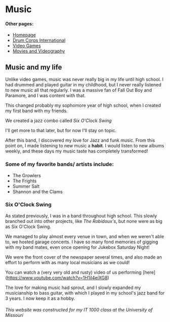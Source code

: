 # Music

#### Other pages:

<html>
  <body>
    <ul>
      <li><a href="README.md">Homepage</a></li>
      <li><a href="Drum_Corps.md">Drum Corps International</a></li>
      <li><a href="Video_Games.md">Video Games</a></li>
      <li><a href="Movies.md">Movies and Videography</a></li>
    </ul>
  </body>
</html>

## Music and my life

Unlike video games, music was never really big in my life until high school. I had drummed and played guitar 
in my childhood, but I never really listened to new music all that regularly. I was a massive fan of Fall Out
Boy and Paramore, and I was content with that.

This changed probably my sophomore year of high school, when I created my first band with my friends.

We created a jazz combo called _Six O'Clock Swing_

I'll get more to that later, but for now I'll stay on topic. 

After this band, I discovered my love for Jazz and funk music. From this point on, I made listening to new music
a **habit**. I would listen to new albums weekly, and these days my music taste has completely transformed!

### Some of my favorite bands/ artists include:
* The Growlers
* The Frights
* Summer Salt
* Shannon and the Clams

### Six O'Clock Swing

As stated previously, I was in a band throughout high school. This slowly branched out into other projects, like
_The Robidoux's_, but none were as big as Six O'Clock Swing. 

We managed to play almost every venue in town, and when we weren't able to, we hosted garage concerts. I have so 
many fond memories of gigging with my band mates, even once opening for Jukebox Saturday Night!

We were the front cover of the newspaper several times, and also made an effort to perform with as many local
musicians as we could! 

You can watch a (very very old and rusty) video of us performing [here] (https://www.youtube.com/watch?v=1H1iI4eiXG8)


The love for making music had sprout, and I slowly expanded my musicianship to bass guitar, with which I played in
my school's jazz band for 3 years. I now keep it as a hobby.


###### This website was constructed for my IT 1000 class at the University of Missouri
